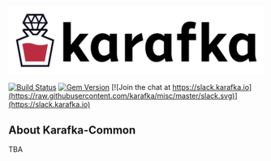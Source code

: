 ![karafka logo](https://raw.githubusercontent.com/karafka/misc/master/logo/karafka_logotype_transparent2.png)

[![Build Status](https://github.com/karafka/karafka-core/actions/workflows/ci.yml/badge.svg)](https://github.com/karafka/karafka/actions/workflows/ci.yml)
[![Gem Version](https://badge.fury.io/rb/karafka.svg)](http://badge.fury.io/rb/karafka-core)
[![Join the chat at https://slack.karafka.io](https://raw.githubusercontent.com/karafka/misc/master/slack.svg)](https://slack.karafka.io)

## About Karafka-Common

TBA
